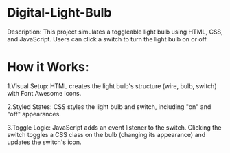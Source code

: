 # Digital-Light-Bulb
Description:
This project simulates a toggleable light bulb using HTML, CSS, and JavaScript. Users can click a switch to turn the light bulb on or off.
# How it Works:
1.Visual Setup: HTML creates the light bulb's structure (wire, bulb, switch) with Font Awesome icons.

2.Styled States: CSS styles the light bulb and switch, including "on" and "off" appearances.

3.Toggle Logic: JavaScript adds an event listener to the switch. Clicking the switch toggles a CSS class on the bulb (changing its appearance) and updates the switch's icon.
